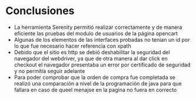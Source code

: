 # Conclusiones

- La herramienta Serenity permitió realizar correctamente y de manera eficiente las pruebas del modulo de usuarios de la página opencart
- Algunas de los elementos de las interfaces probadas no tenian un id por lo que fue necesario hacer referencia con xpath
- Debido  que el sitio es http se debió deshabilitar la seguridad del navegador del webdriver, ya que de otra manera al dar click en checkout  el navegador presentaba un error por certificado de seguridad y no permitía seguir adelante
- Para poder comprobar que la orden de compra fue completada se realizó una comparación a nivel de la programación de java para que fallara en caso de queel menajse en la pagina no fuera en correcto